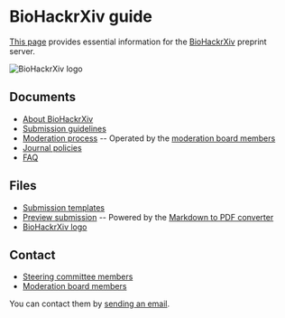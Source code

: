 # BioHackrXiv guide

[This page](https://guide.biohackrxiv.org/) provides essential information for the [BioHackrXiv](https://biohackrxiv.org/) preprint server.

![BioHackrXiv logo](assets/logo/BioHackrXiv-logo-transparent-340x140.png)

## Documents

* [About BioHackrXiv](./about.md)
* [Submission guidelines](./submission_guidelines.md)
* [Moderation process](./moderation_process.md) -- Operated by the [moderation board members](./moderation_board.md)
* [Journal policies](./journal_policies.md)
* [FAQ](./faq.md)

## Files

* [Submission templates](https://github.com/biohackrxiv/submission-templates)
* [Preview submission](http://preview.biohackrxiv.org) -- Powered by the [Markdown to PDF converter](https://github.com/biohackrxiv/bhxiv-gen-pdf)
* [BioHackrXiv logo](./assets/logo/)

## Contact

* [Steering committee members](https://biohackrxiv.org/)
* [Moderation board members](./moderation_board.md)

You can contact them by [sending an email](mailto:biohackrxiv@googlegroups.com).



